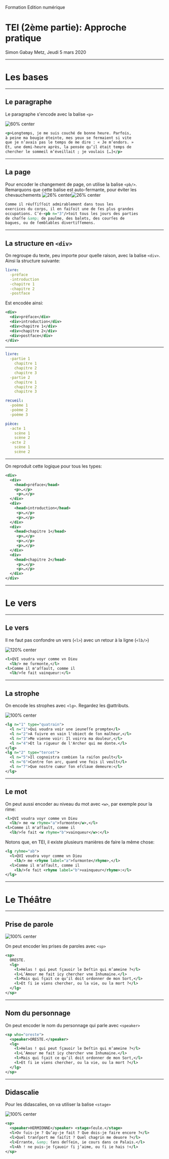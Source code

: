 Formation Edition numérique

# TEI (2ème partie): Approche pratique

Simon Gabay
Metz, Jeudi 5 mars 2020

---
# Les bases
---
## Le paragraphe

Le paragraphe s'encode avec la balise `<p>`

![60% center](TEI_2_images/recherche_temps.jpg)

```XML
<p>Longtemps, je me suis couché de bonne heure. Parfois,
à peine ma bougie éteinte, mes yeux se fermaient si vite
que je n’avais pas le temps de me dire : « Je m’endors. »
Et, une demi-heure après, la pensée qu’il était temps de
chercher le sommeil m’éveillait ; je voulais […]</p>
```
---
## La page

Pour encoder le changement de page, on utilise la balise `<pb/>`. Remarquons que cette balise est auto-fermante, pour éviter les chevauchements
![26% center](TEI_2_images/Princesse_cleves_1.jpg)![26% center](TEI_2_images/Princesse_cleves_2.jpg)


```XML
Comme il réuſſiſſoit admirablement dans tous les
exercices du corps, il en faiſoit une de ſes plus grandes
occupations. C’é-<pb n="3"/>toit tous les jours des parties
de chaſſe &amp; de paulme, des balets, des courſes de
bagues, ou de ſemblables divertiſſemens.
```
---
## La structure en `<div>`

On regroupe du texte, peu importe pour quelle raison, avec la balise `<div>`. Ainsi la structure suivante:

```YAML
livre:
  -préface
  -introduction
  -chapitre 1
  -chapitre 2
  -postface
```

Est encodée ainsi:

```XML
<div>
  <div>préface</div>
  <div>introduction</div>
  <div>chapitre 1</div>
  <div>chapitre 2</div>
  <div>postface</div>
</div>
```

---

```YAML
livre:
  -partie 1
    chapitre 1
    chapitre 2
    chapitre 3
  -partie 2
    chapitre 1
    chapitre 2
    chapitre 3
```

```YAML
recueil:
  -poème 1
  -poème 2
  -poème 3
```

```YAML
pièce:
  -acte 1
    scène 1
    scène 2
  -acte 2
    scène 1
    scène 2
```

---
On reproduit cette logique pour tous les types:

```XML
<div>
  <div>
    <head>préface</head>
    <p>…</p>
     <p>…</p>
  </div>
  <div>
    <head>introduction</head>
     <p>…</p>
     <p>…</p>
  </div>
  <div>
    <head>chapitre 1</head>
     <p>…</p>
     <p>…</p>
     <p>…</p>
  </div>
  <div>
    <head>chapitre 2</head>
     <p>…</p>
     <p>…</p>
  </div>
</div>
```

---
# Le vers
---
## Le vers
Il ne faut pas confondre un vers (`<l>`) avec un retour à la ligne (`<lb/>`)

![120% center](TEI_2_images/TEI_1.1_vers.jpg)


```XML
<l>QVI voudra voyr comme vn Dieu
  <lb/> me ſurmonte,</l>
<l>Comme il m'aſſault, comme il
  <lb/>ſe fait vainqueur:</l>
```

---
## La strophe

On encode les strophes avec `<lg>`. Regardez les @attributs.

![100% center](TEI_2_images/TEI_1.1_strophe.jpg)

```XML
<lg n="1" type="quatrain">
  <l n="1">Qui voudra voir une ieuneſſe prompte</l>
  <l n="2">A ſuivre en vain l'obiect de ſon malheur,</l>
  <l n="3">Me vienne voir: Il voirra ma douleur,</l>
  <l n="4">Et la rigueur de l'Archer qui me donte.</l>
</lg>
<lg n="2" type="tercet">
  <l n="5">Il cognoistra combien la raiſon peult</l>
  <l n="6">Contre ſon arc, quand vne fois il veult</l>
  <l n="7">Que nostre cuœur ſon eſclaue demeure:</l>
</lg>
```
---
## Le mot

On peut aussi encoder au niveau du mot avec `<w>`, par exemple pour la rime:

```XML
<l>QVI voudra voyr comme vn Dieu
  <lb/> me <w rhyme="a">ſurmonte</w>,</l>
<l>Comme il m'aſſault, comme il
  <lb/>ſe fait <w rhyme="b">vainqueur</w>:</l>
```
Notons que, en TEI, il existe plusieurs manières de faire la même chose:

```XML
<lg ryhme="ab">
  <l>QVI voudra voyr comme vn Dieu
    <lb/> me <rhyme label="a">ſurmonte</rhyme>,</l>
  <l>Comme il m'aſſault, comme il
    <lb/>ſe fait <rhyme label="b">vainqueur</rhyme>:</l>
</lg>
```

---
# Le Théâtre
---
## Prise de parole

![100% center](TEI_2_images/TEI_1.1_sp.jpg)

On peut encoder les prises de paroles avec `<sp>`

```XML
<sp>
  ORESTE.
  <lg>
    <l>Helas ! qui peut ſçauoir le Deſtin qui m’ameine ?</l>
    <l>L’Amour me fait icy chercher vne Inhumaine.</l>
    <l>Mais qui ſçait ce qu’il doit ordonner de mon Sort,</l>
    <l>Et ſi ie viens chercher, ou la vie, ou la mort ?</l>
  </lg>
</sp>
```
---
## Nom du personnage
On peut encoder le nom du personnage qui parle avec `<speaker>`

```XML
<sp who="oreste">
  <speaker>ORESTE.</speaker>
  <lg>
    <l>Helas ! qui peut ſçauoir le Deſtin qui m’ameine ?</l>
    <l>L’Amour me fait icy chercher vne Inhumaine.</l>
    <l>Mais qui ſçait ce qu’il doit ordonner de mon Sort,</l>
    <l>Et ſi ie viens chercher, ou la vie, ou la mort ?</l>
  </lg>
</sp>
```
---
## Didascalie

Pour les didascalies, on va utiliser la balise `<stage>`

![100% center](TEI_2_images/TEI_1.1_didascalie.jpg)

```XML
<sp>
  <speaker>HERMIONNE</speaker> <stage>ſeule.</stage>
  <l>Ov ſuis-je ? Qu’ay-je fait ? Que dois-je faire encore ?</l>
  <l>Quel tranſport me ſaiſit ? Quel chagrin me deuore ?</l>
  <l>Errante, &amp; ſans deſſein, ie cours dans ce Palais.</l>
  <l>Ah ! ne puis-je ſçauoir ſi j’aime, ou ſi ie hais !</l>
</sp>
```
